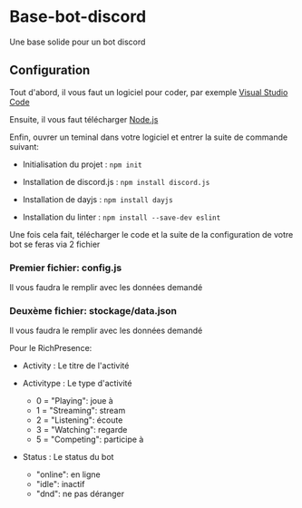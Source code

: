 # Base-bot-discord
Une base solide pour un bot discord

## Configuration
Tout d'abord, il vous faut un logiciel pour coder, par exemple [Visual Studio Code](https://code.visualstudio.com/)

Ensuite, il vous faut télécharger [Node.js](https://nodejs.org/en)

Enfin, ouvrer un teminal dans votre logiciel et entrer la suite de commande suivant:

- Initialisation du projet : `npm init`

- Installation de discord.js : `npm install discord.js`

- Installation de dayjs : `npm install dayjs`

- Installation du linter : `npm install --save-dev eslint`

Une fois cela fait, télécharger le code et la suite de la configuration de votre bot se feras via 2 fichier

### Premier fichier: config.js
Il vous faudra le remplir avec les données demandé

### Deuxème fichier: stockage/data.json
Il vous faudra le remplir avec les données demandé

Pour le RichPresence:

- Activity : Le titre de l'activité

- Activitype : Le type d'activité
    - 0 = "Playing": joue à
    - 1 = "Streaming": stream
    - 2 = "Listening": écoute
    - 3 = "Watching": regarde
    - 5 = "Competing": participe à

- Status : Le status du bot
    - "online": en ligne
    - "idle": inactif
    - "dnd": ne pas déranger